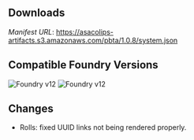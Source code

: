 ## Downloads
_Manifest URL_: https://asacolips-artifacts.s3.amazonaws.com/pbta/1.0.8/system.json

## Compatible Foundry Versions
![Foundry v12](https://img.shields.io/badge/Foundry-v12-green) ![Foundry v12](https://img.shields.io/badge/Foundry-v12-orange)

## Changes
- Rolls: fixed UUID links not being rendered properly.